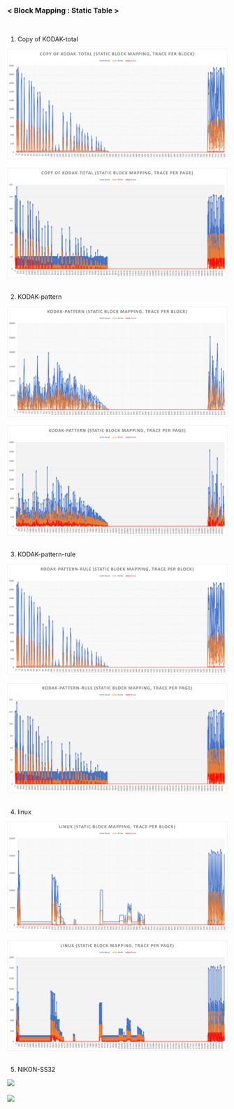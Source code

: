 <h3><strong>< Block Mapping : Static Table ></strong></h3><br>
  
1. Copy of KODAK-total

<img src="/Trace Result/Block Mapping/Static Table/copy of kodak-total (static block mapping, trace per block).png"><br></br>
<img src="/Trace Result/Block Mapping/Static Table/copy of kodak-total (static block mapping, trace per page).png"><br></br>

2. KODAK-pattern

<img src="/Trace Result/Block Mapping/Static Table/kodak-pattern (static block mapping, trace per block).png"><br></br>
<img src="/Trace Result/Block Mapping/Static Table/kodak-pattern (static block mapping, trace per page).png"><br></br>
 
3. KODAK-pattern-rule

<img src="/Trace Result/Block Mapping/Static Table/kodak-pattern-rule (static block mapping, trace per block).png"><br></br>
<img src="/Trace Result/Block Mapping/Static Table/kodak-pattern-rule (static block mapping, trace per page).png"><br></br>

4. linux

<img src="/Trace Result/Block Mapping/Static Table/linux (static block mapping, trace per block).png"><br></br>
<img src="/Trace Result/Block Mapping/Static Table/linux (static block mapping, trace per page).png"><br></br>

5. NIKON-SS32

<img src="/Trace Result/Block Mapping/Static Table/nikon-ss32 (static block mapping, trace per block) (static block mapping, trace per block).png"><br></br>
<img src="/Trace Result/Block Mapping/Static Table/nikon-ss32 (static block mapping, trace per block) (static block mapping, trace per page).png"><br></br>

